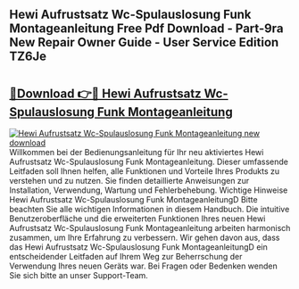 ## Hewi Aufrustsatz Wc-Spulauslosung Funk Montageanleitung Free Pdf Download - Part-9ra New Repair Owner Guide - User Service Edition TZ6Je

# <h2><a href="http://df8y7w.blite.top/?on=Hewi+Aufrustsatz+Wc-Spulauslosung+Funk+Montageanleitung">🔗Download 👉🔴 Hewi Aufrustsatz Wc-Spulauslosung Funk Montageanleitung</a></h2>

[![Hewi Aufrustsatz Wc-Spulauslosung Funk Montageanleitung new download](https://i.imgur.com/lujVjoI.png)](http://df8y7w.blite.top/?on=Hewi+Aufrustsatz+Wc-Spulauslosung+Funk+Montageanleitung)
Willkommen bei der Bedienungsanleitung für Ihr neu aktiviertes Hewi Aufrustsatz Wc-Spulauslosung Funk Montageanleitung. Dieser umfassende Leitfaden soll Ihnen helfen, alle Funktionen und Vorteile Ihres Produkts zu verstehen und zu nutzen. Sie finden detaillierte Anweisungen zur Installation, Verwendung, Wartung und Fehlerbehebung. Wichtige Hinweise Hewi Aufrustsatz Wc-Spulauslosung Funk MontageanleitungD Bitte beachten Sie alle wichtigen Informationen in diesem Handbuch. Die intuitive Benutzeroberfläche und die erweiterten Funktionen Ihres neuen Hewi Aufrustsatz Wc-Spulauslosung Funk Montageanleitung arbeiten harmonisch zusammen, um Ihre Erfahrung zu verbessern. Wir gehen davon aus, dass das Hewi Aufrustsatz Wc-Spulauslosung Funk MontageanleitungD ein entscheidender Leitfaden auf Ihrem Weg zur Beherrschung der Verwendung Ihres neuen Geräts war. Bei Fragen oder Bedenken wenden Sie sich bitte an unser Support-Team.
